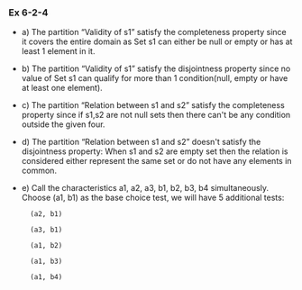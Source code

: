 ### Ex 6-2-4

* a) The partition “Validity of s1” satisfy the completeness property since it covers the entire domain as Set s1 can either be null or empty or has at least 1 element in it.

* b) The partition “Validity of s1” satisfy the disjointness property since no value of Set s1 can qualify for more than 1 condition(null, empty or have at least one element).

* c) The partition “Relation between s1 and s2” satisfy the completeness property since if s1,s2 are not null sets then there can't be any condition outside the given four.

* d) The partition “Relation between s1 and s2” doesn't satisfy the disjointness property: When s1 and s2 are empty set then the relation is considered either represent the same
set or do not have any elements in common.

* e) Call the characteristics a1, a2, a3, b1, b2, b3, b4 simultaneously. Choose (a1, b1) as the base choice test, we will have 5 additional tests:

        (a2, b1)

        (a3, b1)
        
        (a1, b2)
        
        (a1, b3)
        
        (a1, b4)
